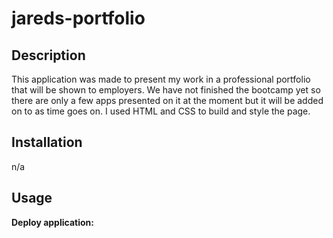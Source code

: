 # jareds-portfolio

## Description

This application was made to present my work in a professional portfolio that will be shown to employers. We have not finished the bootcamp yet so there are only a few apps presented on it at the moment but it will be added on to as time goes on. I used HTML and CSS to build and style the page.

## Installation

n/a

## Usage

**Deploy application:** 
